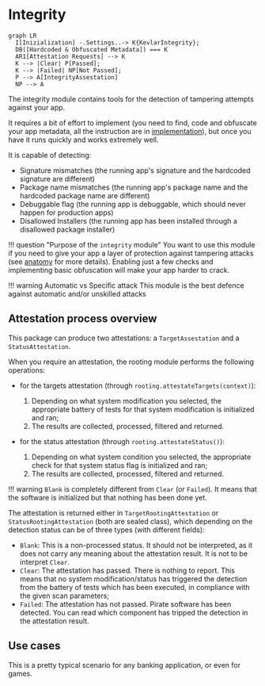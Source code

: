 # Integrity

``` mermaid
graph LR
  I[Inizialization] -.Settings..-> K{KevlarIntegrity};
  DB([Hardcoded & Obfuscated Metadata]) === K
  AR1[Attestation Requests] --> K
  K --> |Clear| P[Passed];
  K --> |Failed| NP[Not Passed];
  P --> A[IntegrityAssestation]
  NP --> A
```

The integrity module contains tools for the detection of tampering attempts against your app.

It requires a bit of effort to implement (you need to find, code and obfuscate your app metadata, all the instruction are in [implementation](implementation.md)), but once you have it runs quickly and works extremely well.

It is capable of detecting:

- Signature mismatches (the running app's signature and the hardcoded signature are different)
- Package name mismatches (the running app's package name and the hardcoded package name are different)
- Debuggable flag (the running app is debuggable, which should never happen for production apps)
- Disallowed Installers (the running app has been installed through a disallowed package installer)


!!! question "Purpose of the `integrity` module"
	You want to use this module if you need to give your app a layer of protection against tampering attacks (see [anatomy](../../overview/anatomy_of_attacks.md) for more details).
	Enabling just a few checks and implementing basic obfuscation will make your app harder to crack.


!!! warning Automatic vs Specific attack
	This module is the best defence against automatic and/or unskilled attacks


## Attestation process overview
This package can produce two attestations: a `TargetAssestation` and a `StatusAttestation`.

When you require an attestation, the rooting module performs the following operations:

- for the targets attestation (through `rooting.attestateTargets(context)`):

	1. Depending on what system modification you selected, the appropriate battery of tests for that system modification is initialized and ran;
	2. The results are collected, processed, filtered and returned.

- for the status attestation (through `rooting.attestateStatus()`):

	1.  Depending on what system condition you selected, the appropriate check for that system status flag is initialized and ran;
	2. The results are collected, processed, filtered and returned.


!!! warning
`Blank` is completely different from `Clear` (or `Failed`). It means that the software is initialized but that nothing has been done yet.

The attestation is returned either in `TargetRootingAttestation` or `StatusRootingAttestation` (both are sealed class), which depending on the detection status can be of three types (with different fields):

- `Blank`: This is a non-processed status. It should not be interpreted, as it does not carry any meaning about the attestation result. It is not to be interpret `Clear`.
- `Clear`: The attestation has passed. There is nothing to report. This means that no system modification/status has triggered the detection from the battery of tests which has been executed, in compliance with the given scan parameters;
- `Failed`: The attestation has not passed. Pirate software has been detected. You can read which component has tripped the detection in the attestation result.

## Use cases
This is a pretty typical scenario for any banking application, or even for games.